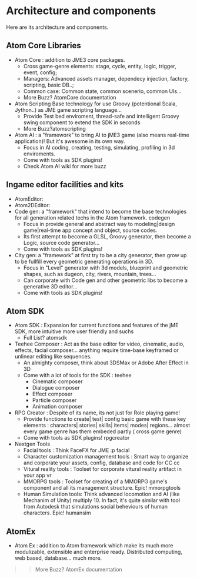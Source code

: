 # Architecture and components #

Here are its architecture and components.

## Atom Core Libraries ##

  * Atom Core : addition to JME3 core packages.
    * Cross game-genre elements: stage, cycle, entity, logic, trigger, event, config;
    * Managers: Advanced assets manager, dependecy injection, factory, scripting, basic DB..;
    * Common case: Common state, common scenerio, common UIs…
    * More Buzz? AtomCore documentation
  * Atom Scripting Base technology for use Groovy (potentional Scala, Jython..) as JME game scripting language…
    * Provide Test bed enviroment, thread-safe and intelligent Groovy swing component to extend the SDK in seconds
    * More Buzz?atomscripting
  * Atom AI : a "framework" to bring AI to jME3 game (also means real-time application)! But it's awesome in its own way.
    * Focus in AI coding, creating, testing, simulating, profiling in 3d enviroments.
    * Come with tools as SDK plugins!
    * Check Atom AI wiki for more buzz
## Ingame editor facilities and kits ##
  * AtomEditor:
  * Atom2DEditor:
  * Code gen: a "framework" that intend to become the base technologies for all generation related techs in the Atom framework. codegen
    * Focus in provide general and abstract way to modeling|design game|real-time app concept and object, source codes.
    * Its first attempt to become a GLSL, Groovy generator, then become a Logic, source code generator…
    * Come with tools as SDK plugins!
  * City gen: a "framework" at first try to be a city generator, then grow up to be fullfill every geometric generating operations in 3D.
    * Focus in "Level" generator with 3d models, blueprint and geometric shapes, such as dugeon, city, rivers, mountain, trees…
    * Can corporate with Code gen and other geometric libs to become a generative 3D editor…
    * Come with tools as SDK plugins!

## Atom SDK ##

  * Atom SDK : Expansion for current functions and features of the jME SDK, more intuitive more user friendly and suchs
    * Full List? atomsdk
  * Teehee Composer : Act as the base editor for video, cinematic, audio, effects, facial composer… anything require time-base keyframed or unlinear editing like sequences.
    * An almighty composer, think about 3DSMax or Adobe After Effect in 3D
    * Come with a lot of tools for the SDK : teehee
      * Cinematic composer
      * Dialogue composer
      * Effect composer
      * Particle composer
      * Animation composer
  * RPG Creator : Despite of its name, its not just for Role playing game!
    * Provide functions to create| test| config basic game with these key elements : characters| stories| skills| items| modes| regions… almost every game genre has them embeded partly ( cross game genre)
    * Come with tools as SDK plugins! rpgcreator
  * Nextgen Tools
    * Facial tools : Think FaceFX for JME :p facial
    * Character customization management tools : Smart way to organize and corporate your assets, config, database and code for CC cc
    * Vitural reality tools : Toolset for corporate vitural reality artifact in your app vr
    * MMORPG tools : Toolset for creating of a MMORPG game's component and all its management structure. Epic! mmorpgtools
    * Human Simulation tools: Think advanced locomotion and AI (like Mechanim of Unity) multiply 10. In fact, it's quite similar with tool from Autodesk that simulations social beheviours of human characters. Epic! humansim
## AtomEx ##
  * Atom Ex : addition to Atom framework which make its much more modulizable, extensible and enterprise ready. Distributed computing, web based, database… much more.
> > More Buzz? AtomEx documentation